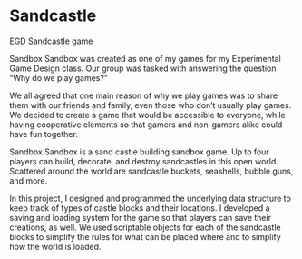 # Sandcastle
EGD Sandcastle game

Sandbox Sandbox was created as one of my games for my Experimental Game Design class. Our group was tasked with answering the question “Why do we play games?”

We all agreed that one main reason of why we play games was to share them with our friends and family, even those who don’t usually play games. We decided to create a game that would be accessible to everyone, while having cooperative elements so that gamers and non-gamers alike could have fun together.

Sandbox Sandbox is a sand castle building sandbox game. Up to four players can build, decorate, and destroy sandcastles in this open world. Scattered around the world are sandcastle buckets, seashells, bubble guns, and more. 

In this project, I designed and programmed the underlying data structure to keep track of types of castle blocks and their locations. I developed a saving and loading system for the game so that players can save their creations, as well. We used scriptable objects for each of the sandcastle blocks to simplify the rules for what can be placed where and to simplify how the world is loaded.
